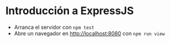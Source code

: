 # Introducción a ExpressJS

* Arranca el servidor con `npm test`
* Abre un navegador en [http://localhost:8080](http://localhost:8080) con `npm run view`
